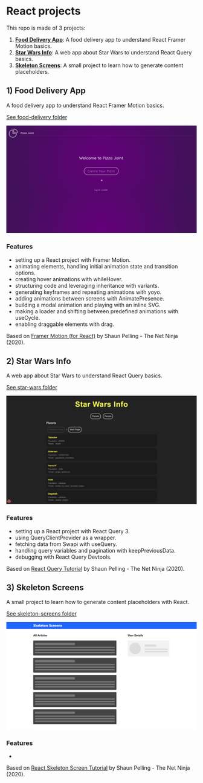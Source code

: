 # React projects

This repo is made of 3 projects:

1. [**Food Delivery App**](#food): A food delivery app to understand React Framer Motion basics.
2. [**Star Wars Info**](#starwars): A web app about Star Wars to understand React Query basics.
3. [**Skeleton Screens**](#skeleton): A small project to learn how to generate content placeholders.

## <a name="food"></a>1) Food Delivery App

A food delivery app to understand React Framer Motion basics.

[See food-delivery folder](https://github.com/solygambas/react-projects/tree/master/food-delivery)

<p align="center">
    <a href="https://github.com/solygambas/react-projects/tree/master/food-delivery">
        <img src="food-delivery/screenshot.png">
    </a>
</p>

### Features

- setting up a React project with Framer Motion.
- animating elements, handling initial animation state and transition options.
- creating hover animations with whileHover.
- structuring code and leveraging inheritance with variants.
- generating keyframes and repeating animations with yoyo.
- adding animations between screens with AnimatePresence.
- building a modal animation and playing with an inline SVG.
- making a loader and shifting between predefined animations with useCycle.
- enabling draggable elements with drag.

Based on [Framer Motion (for React)](https://www.youtube.com/watch?v=2V1WK-3HQNk&list=PL4cUxeGkcC9iHDnQfTHEVVceOEBsOf07i&index=1) by Shaun Pelling - The Net Ninja (2020).

## <a name="starwars"></a>2) Star Wars Info

A web app about Star Wars to understand React Query basics.

[See star-wars folder](https://github.com/solygambas/react-projects/tree/master/star-wars)

<p align="center">
    <a href="https://github.com/solygambas/react-projects/tree/master/star-wars">
        <img src="star-wars/screenshot.png">
    </a>
</p>

### Features

- setting up a React project with React Query 3.
- using QueryClientProvider as a wrapper.
- fetching data from Swapi with useQuery.
- handling query variables and pagination with keepPreviousData.
- debugging with React Query Devtools.

Based on [React Query Tutorial](https://www.youtube.com/watch?v=x1rQ61otgtU&list=PL4cUxeGkcC9jpi7Ptjl5b50p9gLjOFani) by Shaun Pelling - The Net Ninja (2020).

## <a name="skeleton"></a>3) Skeleton Screens

A small project to learn how to generate content placeholders with React.

[See skeleton-screens folder](https://github.com/solygambas/react-projects/tree/master/skeleton-screens)

<p align="center">
    <a href="https://github.com/solygambas/react-projects/tree/master/skeleton-screens">
        <img src="skeleton-screens/screenshot.png">
    </a>
</p>

### Features

-

Based on [React Skeleton Screen Tutorial](https://www.youtube.com/watch?v=cg_tmJBisp8&list=PL4cUxeGkcC9i6bZhMuAzQpC6YgLmB4k4-) by Shaun Pelling - The Net Ninja (2020).
